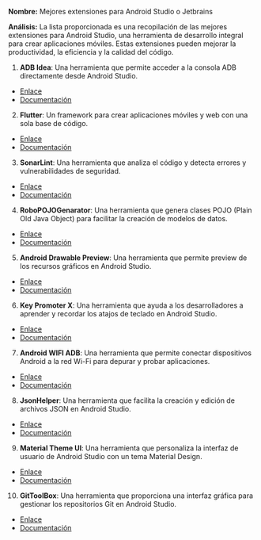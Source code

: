 **Nombre:** Mejores extensiones para Android Studio o Jetbrains

**Análisis:** La lista proporcionada es una recopilación de las mejores extensiones para Android Studio, una herramienta de desarrollo integral para crear aplicaciones móviles. Estas extensiones pueden mejorar la productividad, la eficiencia y la calidad del código.

1. **ADB Idea**: Una herramienta que permite acceder a la consola ADB directamente desde Android Studio.
 * [Enlace](https://www.geeksforgeeks.org/best-android-studio-plugins/#1-adb-idea)
 * [Documentación](https://plugins.jetbrains.com/plugin/7380-adb-idea)
2. **Flutter**: Un framework para crear aplicaciones móviles y web con una sola base de código.
 * [Enlace](https://www.geeksforgeeks.org/best-android-studio-plugins/#2-flutter)
 * [Documentación](https://flutter.dev/docs/get-started/install)
3. **SonarLint**: Una herramienta que analiza el código y detecta errores y vulnerabilidades de seguridad.
 * [Enlace](https://www.geeksforgeeks.org/best-android-studio-plugins/#3-sonarlint)
 * [Documentación](https://www.sonarlint.org/)
4. **RoboPOJOGenarator**: Una herramienta que genera clases POJO (Plain Old Java Object) para facilitar la creación de modelos de datos.
 * [Enlace](https://www.geeksforgeeks.org/best-android-studio-plugins/#4-robopojogenarator)
 * [Documentación](https://github.com/roboPOJOGenarator/roboPOJOGenarator)
5. **Android Drawable Preview**: Una herramienta que permite preview de los recursos gráficos en Android Studio.
 * [Enlace](https://www.geeksforgeeks.org/best-android-studio-plugins/#5-android-drawable-preview)
 * [Documentación](https://plugins.jetbrains.com/plugin/7347-android-drawable-preview)
6. **Key Promoter X**: Una herramienta que ayuda a los desarrolladores a aprender y recordar los atajos de teclado en Android Studio.
 * [Enlace](https://www.geeksforgeeks.org/best-android-studio-plugins/#6-key-promoter-x)
 * [Documentación](https://plugins.jetbrains.com/plugin/10020-key-promoter-x)
7. **Android WIFI ADB**: Una herramienta que permite conectar dispositivos Android a la red Wi-Fi para depurar y probar aplicaciones.
 * [Enlace](https://www.geeksforgeeks.org/best-android-studio-plugins/#7-android-wifi-adb)
 * [Documentación](https://plugins.jetbrains.com/plugin/7381-android-wifi-adb)
8. **JsonHelper**: Una herramienta que facilita la creación y edición de archivos JSON en Android Studio.
 * [Enlace](https://www.geeksforgeeks.org/best-android-studio-plugins/#8-jsonhelper)
 * [Documentación](https://plugins.jetbrains.com/plugin/7348-jsonhelper)
9. **Material Theme UI**: Una herramienta que personaliza la interfaz de usuario de Android Studio con un tema Material Design.
 * [Enlace](https://www.geeksforgeeks.org/best-android-studio-plugins/#9-material-theme-ui)
 * [Documentación](https://plugins.jetbrains.com/plugin/10021-material-theme-ui)
10. **GitToolBox**: Una herramienta que proporciona una interfaz gráfica para gestionar los repositorios Git en Android Studio.
 * [Enlace](https://www.geeksforgeeks.org/best-android-studio-plugins/#10-gittoolbox)
 * [Documentación](https://plugins.jetbrains.com/plugin/10022-gittoolbox)

